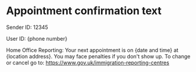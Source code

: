 # Appointment confirmation text

Sender ID: 12345

User ID: {phone number}

Home Office Reporting: Your next appointment is on {date and time} at {location address}. You may face penalties if you don't show up. To change or cancel go to: https://www.gov.uk/immigration-reporting-centres


